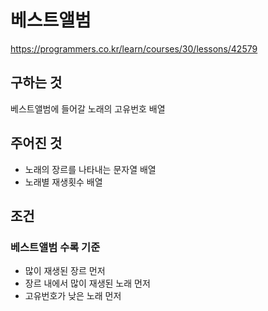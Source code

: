 # 베스트앨범
https://programmers.co.kr/learn/courses/30/lessons/42579
## 구하는 것
베스트앨범에 들어갈 노래의 고유번호 배열
## 주어진 것
- 노래의 장르를 나타내는 문자열 배열
- 노래별 재생횟수 배열
## 조건
### 베스트앨범 수록 기준
- 많이 재생된 장르 먼저
- 장르 내에서 많이 재생된 노래 먼저
- 고유번호가 낮은 노래 먼저